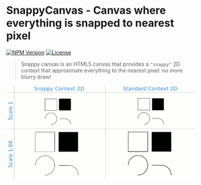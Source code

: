 # SnappyCanvas - Canvas where everything is snapped to nearest pixel

[![NPM Version](http://img.shields.io/npm/v/snappy-canvas.svg?style=flat)](https://www.npmjs.com/package/snappy-canvas)
[![License](http://img.shields.io/npm/l/snappy-canvas.svg?style=flat)](https://github.com/wanadev/snappy-canvas/blob/master/LICENSE)

> Snappy canvas is an HTML5 canvas that provides a `"snappy"` 2D context that
> approximate everything to the nearest pixel: no more blurry draw!

![Snappy Context 2D vs Standard Context 2D](./render-example.png)
